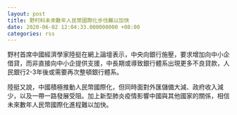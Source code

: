 ```yaml
---
layout: post
title: 野村料未來數年人民幣國際化步伐難以加快
date: 2020-06-02 12:04:33.000000000 +08:00
categories: rss
---
```


野村首席中國經濟學家陸挺在網上論壇表示，中央向銀行施壓，要求增加向中小企借貸，而非直接向中小企提供支援，中長期或導致銀行體系出現更多不良貸款，人民銀行2-3年後或需要再次整頓銀行體系。

陸挺又說，中國積極推動人民幣國際化，但同時面對外匯儲備大減、政府收入減少，以及一帶一路發展受阻。加上新型肺炎疫情影響中國與其他國家的關係，相信未來數年人民幣國際化進程難以加快。
